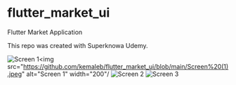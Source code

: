 # flutter_market_ui
Flutter Market Application

This repo was created with Superknowa Udemy.

![Screen 1]()<img src="https://github.com/kemaleb/flutter_market_ui/blob/main/Screen%20(1).jpeg" alt="Screen 1" width="200"/
![Screen 2](https://github.com/kemaleb/flutter_market_ui/blob/main/Screen%20(2).jpeg)
![Screen 3](https://github.com/kemaleb/flutter_market_ui/blob/main/Screen%20(3).jpeg)
